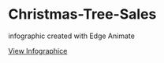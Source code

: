 Christmas-Tree-Sales
====================

infographic created with Edge Animate

[View Infographice](http://endodoug.github.io/Christmas-Tree-Sales)
